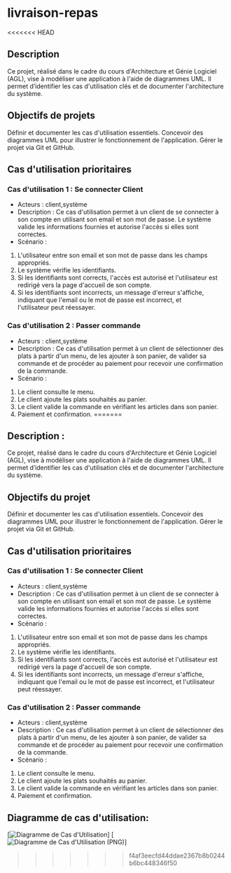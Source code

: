 # livraison-repas

<<<<<<< HEAD
## Description

Ce projet, réalisé dans le cadre du cours d'Architecture et Génie Logiciel (AGL), vise à modéliser une application à l'aide de diagrammes UML. Il permet d’identifier les cas d'utilisation clés et de documenter l'architecture du système.  
## Objectifs de projets
Définir et documenter les cas d'utilisation essentiels.
Concevoir des diagrammes UML pour illustrer le fonctionnement de l'application.
Gérer le projet via Git et GitHub.

## Cas d'utilisation prioritaires

### Cas d'utilisation 1 : Se connecter Client


- Acteurs : client,système
- Description : Ce cas d'utilisation permet à un client de se connecter à son compte en utilisant son email et son mot de passe. Le système valide les informations fournies et autorise l'accès si elles sont correctes.
- Scénario :

1. L'utilisateur entre son email et son mot de passe dans les champs appropriés.
2. Le système vérifie les identifiants.
3. Si les identifiants sont corrects, l'accès est autorisé et l'utilisateur est redirigé vers la page d'accueil de son compte.
4. Si les identifiants sont incorrects, un message d'erreur s'affiche, indiquant que l'email ou le mot de passe est incorrect, et l'utilisateur peut réessayer.

### Cas d'utilisation 2 : Passer commande

- Acteurs : client,système
- Description : Ce cas d'utilisation permet à un client de sélectionner des plats à partir d'un menu, de les ajouter à son panier, de valider sa commande et de procéder au paiement pour recevoir une confirmation de la commande.
- Scénario :

1. Le client consulte le menu.
2. Le client ajoute les plats souhaités au panier.
3. Le client valide la commande en vérifiant les articles dans son panier.
4. Paiement et confirmation.
=======
## Description :                                                                                                                               
Ce projet, réalisé dans le cadre du cours d'Architecture et Génie Logiciel (AGL), vise à modéliser une application à l'aide de diagrammes UML. Il permet d’identifier les cas d'utilisation clés et de documenter l'architecture du système. 

## Objectifs du projet
Définir et documenter les cas d'utilisation essentiels.
Concevoir des diagrammes UML pour illustrer le fonctionnement de l'application.
Gérer le projet via Git et GitHub.

## Cas d'utilisation prioritaires 
### Cas d'utilisation 1 : Se connecter Client
- Acteurs : client,système
- Description : Ce cas d'utilisation permet à un client de se connecter à son compte en utilisant son email et son mot de passe. Le système valide les informations fournies et autorise l'accès si elles sont correctes.
- Scénario : 
1. L'utilisateur entre son email et son mot de passe dans les champs appropriés.
2. Le système vérifie les identifiants.
3. Si les identifiants sont corrects, l'accès est autorisé et l'utilisateur est redirigé vers la page d'accueil de son compte.
4. Si les identifiants sont incorrects, un message d'erreur s'affiche, indiquant que l'email ou le mot de passe est incorrect, et l'utilisateur peut réessayer.
### Cas d'utilisation 2 : Passer commande
- Acteurs : client,système
- Description : Ce cas d'utilisation permet à un client de sélectionner des plats à partir d'un menu, de les ajouter à son panier, de valider sa commande et de procéder au paiement pour recevoir une confirmation de la commande.
- Scénario : 
1. Le client consulte le menu.
2. Le client ajoute les plats souhaités au panier.
3. Le client valide la commande en vérifiant les articles dans son panier.
4. Paiement et confirmation. 

## Diagramme de cas d'utilisation:
[![Diagramme de Cas d'Utilisation]("C:\Git\AGL\livraison-repas\livraison-repas\Diagrammes\Diagramme_de_cas_d'utilisation.svg")]
[![Diagramme de Cas d'Utilisation (PNG)]("C:\Git\AGL\livraison-repas\livraison-repas\Diagrammes\Diagramme_de_cas_d'utilisation.png")]
 

>>>>>>> f4af3eecfd44ddae2367b8b0244b6bc448346f50
